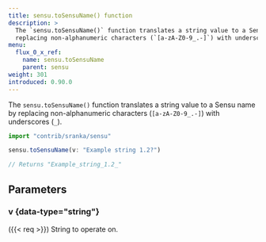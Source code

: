 ```yaml
---
title: sensu.toSensuName() function
description: >
  The `sensu.toSensuName()` function translates a string value to a Sensu name by
  replacing non-alphanumeric characters (`[a-zA-Z0-9_.-]`) with underscores (`_`).
menu:
  flux_0_x_ref:
    name: sensu.toSensuName
    parent: sensu
weight: 301
introduced: 0.90.0
---
```


The `sensu.toSensuName()` function translates a string value to a Sensu name by
replacing non-alphanumeric characters (`[a-zA-Z0-9_.-]`) with underscores (`_`).

```js
import "contrib/sranka/sensu"

sensu.toSensuName(v: "Example string 1.2?")

// Returns "Example_string_1.2_"
```

## Parameters

### v {data-type="string"}
({{< req >}})
String to operate on.
